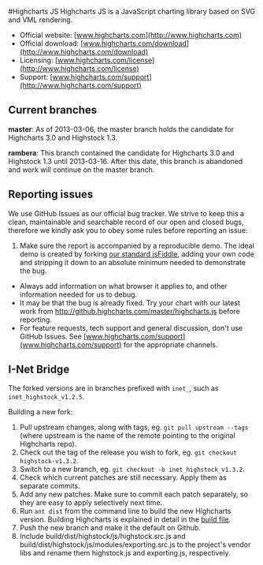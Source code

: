 #Highcharts JS
Highcharts JS is a JavaScript charting library based on SVG and VML rendering.

* Official website:  [www.highcharts.com](http://www.highcharts.com)
* Official download: [www.highcharts.com/download](http://www.highcharts.com/download)
* Licensing: [www.highcharts.com/license](http://www.highcharts.com/license)
* Support: [www.highcharts.com/support](http://www.highcharts.com/support)

## Current branches
**master**: As of 2013-03-06, the master branch holds the candidate for Highcharts 3.0 and Highstock 1.3.

**rambera**: This branch contained the candidate for Highcharts 3.0 and Highstock 1.3 until 2013-03-16. After this date, this branch is abandoned and work will continue on the master branch.

## Reporting issues
We use GitHub Issues as our official bug tracker. We strive to keep this a clean, maintainable and searchable record of our open and closed bugs, therefore we kindly ask you to obey some rules before reporting an issue:

1. Make sure the report is accompanied by a reproducible demo. The ideal demo is created by forking [our standard jsFiddle](http://jsfiddle.net/highcharts/llexl/), adding your own code and stripping it down to an absolute minimum needed to demonstrate the bug.
* Always add information on what browser it applies to, and other information needed for us to debug.
* It may be that the bug is already fixed. Try your chart with our latest work from http://github.highcharts.com/master/highcharts.js before reporting.
* For feature requests, tech support and general discussion, don't use GitHub Issues. See [www.highcharts.com/support](www.highcharts.com/support) for the appropriate channels.

## I-Net Bridge

The forked versions are in branches prefixed with `inet_`, such as `inet_highstock_v1.2.5`.

Building a new fork:

1. Pull upstream changes, along with tags, eg. `git pull upstream --tags` (where upstream is the name of the remote pointing to the original Highcharts repo).
1. Check out the tag of the release you wish to fork, eg. `git checkout highstock-v1.3.2`.
1. Switch to a new branch, eg. `git checkout -b inet_highstock_v1.3.2`.
1. Check which current patches are still necessary. Apply them as separate commits.
1. Add any new patches. Make sure to commit each patch separately, so they are easy to apply selectively next time.
1. Run `ant dist` from the command line to build the new Highcharts version. Building Highcharts is explained in detail in the [build file](build.md).
1. Push the new branch and make it the default on Github.
1. Include build/dist/highstock/js/highstock.src.js and build/dist/highstock/js/modules/exporting.src.js to the project's vendor libs and rename them highstock.js and exporting.js, respectively.
